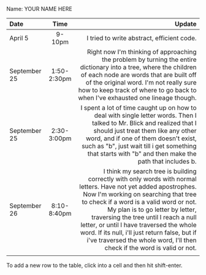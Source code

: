 Name: YOUR NAME HERE

| Date         |    Time     |                                                                                                                                                                                                                                                                                                                                                                                                                                                    Update |
|:-------------|:-----------:|----------------------------------------------------------------------------------------------------------------------------------------------------------------------------------------------------------------------------------------------------------------------------------------------------------------------------------------------------------------------------------------------------------------------------------------------------------:|
| April 5      |   9-10pm    |                                                                                                                                                                                                                                                                                                                                                                                                                I tried to write abstract, efficient code. |
| September 25 | 1:50-2:30pm |                                                                                                                                                                   Right now I'm thinking of approaching the problem by turning the entire dictionary into a tree, where the children of each node are words that are built off of the original word. I'm not really sure how to keep track of where to go back to when I've exhausted one lineage though. |
| September 25 | 2:30-3:00pm |                                                                                                                                            I spent a lot of time caught up on how to deal with single letter words. Then I talked to Mr. Blick and realized that I should just treat them like any other word, and if one of them doesn't exist, such as "b", just wait till i get something that starts with "b" and then make the path that includes b. |
| September 26 | 8:10-8:40pm | I think my search tree is building correctly with only words with normal letters. Have not yet added apostrophes. Now I'm working on searching that tree to check if a word is a valid word or not. My plan is to go letter by letter, traversing the tree until I reach a null letter, or until I have traversed the whole word. If its null, i'll just return false, but if i've traversed the whole word, I'll then check if the word is valid or not. |
|              |             |                                                                                                                                                                                                                                                                                         


To add a new row to the table, click into a cell and then hit shift-enter.